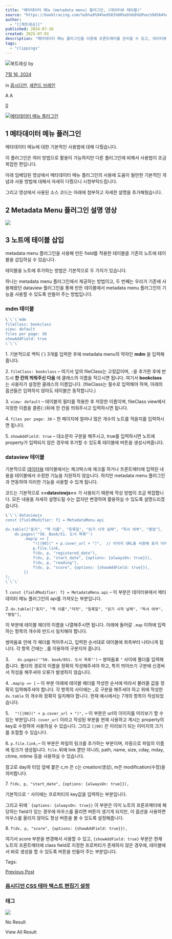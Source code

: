 ```yaml
---
title: "메타데이터 메뉴 (metadata menu) 플러그인, (데이터뷰 테이블)"
source: "https://booktracing.com/%eb%a9%94%ed%83%80%eb%8d%b0%ec%9d%b4%ed%84%b0-%eb%a9%94%eb%89%b4-%ed%94%8c%eb%9f%ac%ea%b7%b8%ec%9d%b8-%ec%98%b5%ec%8b%9c%eb%94%94%ec%96%b8/"
author:
  - "[[북트레싱]]"
published: 2024-07-16
created: 2025-07-01
description: "메타데이터 메뉴 플러그인을 이용해 프론트매터를 관리할 수 있고, 데이터뷰과 연동해서 더욱 강력한 테이블을 만들 수 있습니다."
tags:
  - "clippings"
---
```

![북트레싱](https://secure.gravatar.com/avatar/11941127f7b84c939019207d4f24b5d316232341844f140465343801c8cbf3cc?s=80&d=mm&r=g) by

[7월 16, 2024](https://booktracing.com/%eb%a9%94%ed%83%80%eb%8d%b0%ec%9d%b4%ed%84%b0-%eb%a9%94%eb%89%b4-%ed%94%8c%eb%9f%ac%ea%b7%b8%ec%9d%b8-%ec%98%b5%ec%8b%9c%eb%94%94%ec%96%b8/)

in [옵시디언](https://booktracing.com/second-brain/obsidian/), [세컨드 브레인](https://booktracing.com/second-brain/)

A A

[0](https://booktracing.com/%eb%a9%94%ed%83%80%eb%8d%b0%ec%9d%b4%ed%84%b0-%eb%a9%94%eb%89%b4-%ed%94%8c%eb%9f%ac%ea%b7%b8%ec%9d%b8-%ec%98%b5%ec%8b%9c%eb%94%94%ec%96%b8/#comments)

[![메타데이터 메뉴 플러그인](https://booktracing.com/wp-content/uploads/2024/07/%EB%A9%94%ED%83%80%EB%8D%B0%EC%9D%B4%ED%84%B0-%EB%A9%94%EB%89%B4-%ED%94%8C%EB%9F%AC%EA%B7%B8%EC%9D%B8.webp)](https://booktracing.com/wp-content/uploads/2024/07/%EB%A9%94%ED%83%80%EB%8D%B0%EC%9D%B4%ED%84%B0-%EB%A9%94%EB%89%B4-%ED%94%8C%EB%9F%AC%EA%B7%B8%EC%9D%B8.webp)

## 1 메타데이터 메뉴 플러그인

메타데이터 메뉴에 대한 기본적인 사용법에 대해 다뤘습니다.

이 플러그인은 여러 방법으로 활용이 가능하지만 다른 플러그인에 비해서 사용법이 조금 복잡한 편입니다.

아래 임베딩된 영상에서 메타데이터 메뉴 플러그인의 사용에 도움이 될만한 기본적인 개념과 사용 방법에 대해서 자세히 다뤘으니 시청부탁드립니다.

그리고 영상에서 사용된 소스 코드는 아래에 첨부하고 자세한 설명을 추가해뒀습니다.

## 2 Metadata Menu 플러그인 설명 영상

![](https://www.youtube.com/watch?v=rcgXLPgm4xk)

## 3 노트에 테이블 삽입

metadata menu 플러그인을 사용해 만든 field를 적용한 테이블을 기존의 노트에 테이블을 삽입하실 수 있습니다.

테이블을 노트에 추가하는 방법은 기본적으로 두 가지가 있습니다.

하나는 metadata menu 플러그인에서 제공하는 방법이고, 두 번째는 우리가 기존에 사용해왔던 dataview 플러그인을 통해 만든 테이블에서 metadata menu 플러그인의 기능을 사용할 수 있도록 만들어 주는 방법입니다.

### mdm 테이블

```js
\`\`\`mdm
fileClass: bookclass
view: default
files per page: 30
showAddField: true
\`\`\`
```

1\. 기본적으로 백틱 (\`) 3개를 입력한 후에 metadata menu의 약자인 **mdm** 을 입력해줍니다.

2\. `fileClass: bookclass` – 여기서 앞의 fileClass는 고정값이며, `:`을 추가한 후에 반드시 **한 칸의 띄워주신 다음** 에 클래스의 이름을 적으시면 됩니다. 여기서 **bookclass** 는 사용자가 설정한 클래스의 이름입니다. (fileClass는 필수로 입력해야 하며, 아래의 옵션들은 입력하지 않아도 테이블은 동작합니다.)

3\. `view: default` – 테이블의 필터를 적용한 후 저장한 이름이며, fileClass view에서 지정한 이름을 콜론(`:`)뒤에 한 칸을 띄워주시고 입력하시면 됩니다.

4\. `files per page: 30` – 한 페이지에 얼마나 많은 개수의 노트를 적을지를 입력하시면 됩니다.

5\. `showAddField: true` – 대소문자 구분을 해주시고, true를 입력하시면 노트에 property가 입력되지 않은 경우에 추가할 수 있도록 테이블에 버튼을 생성시켜줍니다.

### dataview 테이블

기본적으로 [데이터뷰](https://booktracing.com/%ec%98%b5%ec%8b%9c%eb%94%94%ec%96%b8-%eb%8d%b0%ec%9d%b4%ed%84%b0%eb%b7%b0-%ed%94%8c%eb%9f%ac%ea%b7%b8%ec%9d%b8-dataview/) 테이블에서는 체크박스에 체크를 하거나 프론트매터에 입력된 내용을 테이블에서 수정한 기능을 지원하지 않습니다. 하지만 metadata menu 플러그인과 연동하여 이러한 기능을 사용할 수 있게 됩니다.

코드는 기본적으로 **==dataviewjs==** 가 사용되기 때문에 작성 방법이 조금 복잡합니다. 모든 내용을 자세히 설명드릴 수는 없지만 변경하여 활용하실 수 있도록 설명드리겠습니다.

```js
\`\`\`dataviewjs
const {fieldModifier: f} = MetadataMenu.api

dv.table(["표지", "책 이름", "등록일", "읽기 시작 날짜", "독서 여부", "평점"],
    dv.pages('"50. Book/51. 도서 목록"')
        .map(p => [
            "![|90](" + p.cover_url + ")",  // 이미지 URL을 사용해 표지 이미지를 추가
            p.file.link,
            f(dv, p, "registered_date"),
            f(dv, p, "start_date", {options: {alwaysOn: true}}),
            f(dv, p, "reading"),
            f(dv, p, "score", {options: {showAddField: true}}),
        ])
);
\`\`\`
```

1\. `const {fieldModifier: f} = MetadataMenu.api` – 이 부분은 데이터뷰에서 메타데이터 메뉴 플러그인의 api를 가져오는 부분입니다.

2\. `dv.table(["표지", "책 이름","저자", "등록일", "읽기 시작 날짜", "독서 여부", "평점"],`

이 부분에 테이블 헤더의 이름을 나열해주시면 됩니다. 아래에 들어갈 `.map` 이하에 입력하는 항목의 개수와 반드시 일치해야 합니다.

쌍따옴표 안에 각 헤더를 적어주시고, 입력한 순서대로 테이블에 좌측부터 나타나게 됩니다. 각 항목 간에는 `,`를 이용하여 구분지어 줍니다.

3\. `   dv.pages('"50. book/051. 도서 목록"')` – 쌍따옴표 `"` 사이에 폴더를 입력해줍니다. 폴더의 경로의 이름을 정확히 작성해주셔야 하고, 특히 띄어쓰기 구분에 신경써서 작성을 해주셔야 오류가 발생하지 않습니다.

4\. `.map(p => [` – 이 부분 아래에 테이블 헤더를 작성한 순서에 따라서 불러올 값을 정확히 입력해주셔야 합니다. 각 항목의 사이에는 `,`로 구분을 해주셔야 하고 위에 작성한 `dv.table` 의 개수와 정확히 일치해야 합니다. 현재 예시에서는 7개의 항목이 작성되었습니다.

5\. `  "![|90](" + p.cover_url + ")",` – 이 부분은 url의 이미지를 미리보기 할 수 있는 부분입니다. `cover_url` 이라고 작성된 부분을 현재 사용하고 계시는 property의 key로 수정하여 사용하실 수 있습니다. 그리고 `[|90]` 은 미리보기 되는 이미지의 크기를 조절할 수 있습니다.

6\. `p.file.link,`– 이 부분은 파일의 링크를 추가하는 부분이며, 자동으로 파일의 이름에 링크가 생성됩니다. `file.`뒤에 link 뿐만 아니라, path, name, size, cday, mday, ctime, mtime 등을 사용하실 수 있습니다.

참고로 day와 타임 앞에 붙은 c,m 은 c는 creation(생성), m은 modification(수정)을 의미합니다.

7\. `f(dv, p, "start_date", {options: {alwaysOn: true}}),`

기본적으로 `"` 사이에는 프로퍼티의 key값을 입력하는 부분입니다.

그리고 뒤에 \` `{options: {alwaysOn: true}}` 이 부분은 이미 노트의 프론프매터에 해당하는 field가 있는 경우에 마우스를 올리면 버튼이 생기게 되지만, 이 옵션을 사용하면 마우스를 올리지 않아도 항상 버튼을 볼 수 있도록 설정해줍니다.

8\. `f(dv, p, "score", {options: {showAddField: true}}),`

여기서 score 부분을 변경해서 사용할 수 있고, `{showAddField: true}` 부분은 현재 노트의 프론트매터에 class field로 지정한 프로퍼티가 존재하지 않은 경우에, 테이블에서 바로 생성을 할 수 있도록 버튼을 만들어 주는 부분입니다.

Tags:

[Previous Post](https://booktracing.com/%ec%98%b5%ec%8b%9c%eb%94%94%ec%96%b8-css-%ec%8a%a4%ed%83%80%ec%9d%bc-%ed%85%8c%eb%a7%88/)

### [옵시디언 CSS 테마 텍스트 편집기 설정](https://booktracing.com/%ec%98%b5%ec%8b%9c%eb%94%94%ec%96%b8-css-%ec%8a%a4%ed%83%80%ec%9d%bc-%ed%85%8c%eb%a7%88/)

### 태그

![](https://booktracing.com/wp-content/uploads/2023/09/%EB%B6%81%ED%8A%B8%EB%9E%98%EC%8B%B1-%EC%95%BC%EA%B0%84%EB%AA%A8%EB%93%9C-%EC%A0%84%ED%99%98-1.png) 

No Result

View All Result